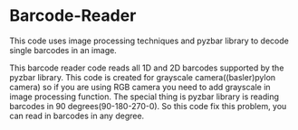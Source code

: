 # Barcode-Reader
This code uses image processing techniques and pyzbar library to decode single barcodes in an image. 

This barcode reader code reads all 1D and 2D barcodes supported by the pyzbar library. This code is created for grayscale camera((basler)pylon camera) so if you are using RGB camera you need to add grayscale in image processing function. The special thing is pyzbar library is reading barcodes in 90 degrees(90-180-270-0). So this code fix this problem, you can read in barcodes in any degree.
